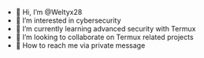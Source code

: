 - 🔸 Hi, I’m @Weltyx28
- 🔸 I’m interested in cybersecurity 
- 🔸 I’m currently learning advanced security with Termux
- 🔸 I’m looking to collaborate on Termux related projects 
- 🔸 How to reach me via private message

<!---
Weltyx28/Weltyx28 is a ✨ special ✨ repository because its `README.md` (this file) appears on your GitHub profile.
You can click the Preview link to take a look at your changes.
--->
